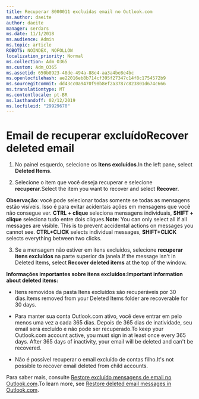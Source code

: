 ```yaml
---
title: Recuperar 8000011 excluídas email no Outlook.com
ms.author: daeite
author: daeite
manager: serdars
ms.date: 11/1/2018
ms.audience: Admin
ms.topic: article
ROBOTS: NOINDEX, NOFOLLOW
localization_priority: Normal
ms.collection: Adm_O365
ms.custom: Adm_O365
ms.assetid: 650b8923-48de-494a-88e4-aa3a4be8e4bc
ms.openlocfilehash: ae22016eb8b714cf395f27347c14f8c1754572b9
ms.sourcegitcommit: dd43cc0a9470f98b8ef2a3787c823801d674c666
ms.translationtype: MT
ms.contentlocale: pt-BR
ms.lasthandoff: 02/12/2019
ms.locfileid: "29929670"
---
```

# <a name="recover-deleted-email"></a><span data-ttu-id="4cf08-102">Email de recuperar excluído</span><span class="sxs-lookup"><span data-stu-id="4cf08-102">Recover deleted email</span></span>

1. <span data-ttu-id="4cf08-103">No painel esquerdo, selecione os **Itens excluídos**.</span><span class="sxs-lookup"><span data-stu-id="4cf08-103">In the left pane, select **Deleted Items**.</span></span> 
    
2. <span data-ttu-id="4cf08-104">Selecione o item que você deseja recuperar e selecione **recuperar**.</span><span class="sxs-lookup"><span data-stu-id="4cf08-104">Select the item you want to recover and select **Recover**.</span></span> 
  
 <span data-ttu-id="4cf08-p101">**Observação**: você pode selecionar todas somente se todas as mensagens estão visíveis. Isso é para evitar acidentais ações em mensagens que você não consegue ver. **CTRL + clique** seleciona mensagens individuais, **SHIFT + clique** seleciona tudo entre dois cliques.</span><span class="sxs-lookup"><span data-stu-id="4cf08-p101">**Note**: You can only select all if all messages are visible. This is to prevent accidental actions on messages you cannot see. **CTRL+CLICK** selects individual messages, **SHIFT+CLICK** selects everything between two clicks.</span></span> 
    
3. <span data-ttu-id="4cf08-108">Se a mensagem não estiver em itens excluídos, selecione **recuperar itens excluídos** na parte superior da janela.</span><span class="sxs-lookup"><span data-stu-id="4cf08-108">If the message isn't in Deleted Items, select **Recover deleted items** at the top of the window.</span></span> 
    
 <span data-ttu-id="4cf08-109">**Informações importantes sobre itens excluídos:**</span><span class="sxs-lookup"><span data-stu-id="4cf08-109">**Important information about deleted items:**</span></span>
  
- <span data-ttu-id="4cf08-110">Itens removidos da pasta Itens excluídos são recuperáveis por 30 dias.</span><span class="sxs-lookup"><span data-stu-id="4cf08-110">Items removed from your Deleted Items folder are recoverable for 30 days.</span></span>
    
- <span data-ttu-id="4cf08-p102">Para manter sua conta Outlook.com ativo, você deve entrar em pelo menos uma vez a cada 365 dias. Depois de 365 dias de inatividade, seu email será excluído e não pode ser recuperado.</span><span class="sxs-lookup"><span data-stu-id="4cf08-p102">To keep your Outlook.com account active, you must sign in at least once every 365 days. After 365 days of inactivity, your email will be deleted and can't be recovered.</span></span>
    
- <span data-ttu-id="4cf08-113">Não é possível recuperar o email excluído de contas filho.</span><span class="sxs-lookup"><span data-stu-id="4cf08-113">It's not possible to recover email deleted from child accounts.</span></span>
    
<span data-ttu-id="4cf08-114">Para saber mais, consulte [Restore excluído mensagens de email no Outlook.com](https://go.microsoft.com/fwlink/p/?linkid=873117).</span><span class="sxs-lookup"><span data-stu-id="4cf08-114">To learn more, see [Restore deleted email messages in Outlook.com](https://go.microsoft.com/fwlink/p/?linkid=873117).</span></span>
  

